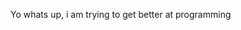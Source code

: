 Yo whats up, i am trying to get better at programming

<!---
CarterClifton05/CarterClifton05 is a ✨ special ✨ repository because its `README.md` (this file) appears on your GitHub profile.
You can click the Preview link to take a look at your changes.
--->
